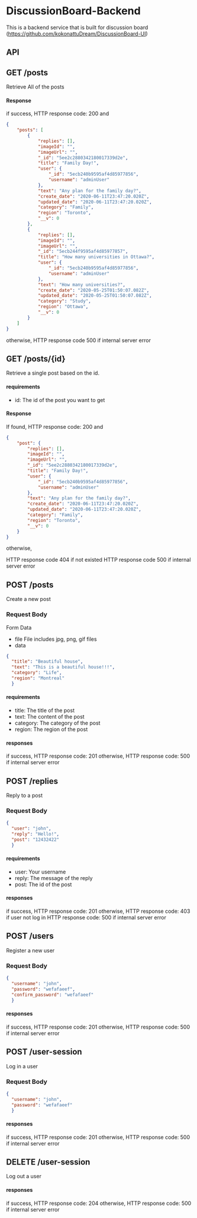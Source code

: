 # DiscussionBoard-Backend

This is a backend service that is built for discussion board (https://github.com/kokonattuDream/DiscussionBoard-UI) 


## API

GET /posts
---
Retrieve All of the posts

#### Response
if success, 
HTTP response code: 200 and
```json
{
    "posts": [
        {
            "replies": [],
            "imageId": "",
            "imageUrl": "",
            "_id": "5ee2c2880342180017339d2e",
            "title": "Family Day!",
            "user": {
                "_id": "5ecb240b9595af4d85977856",
                "username": "adminUser"
            },
            "text": "Any plan for the family day?",
            "create_date": "2020-06-11T23:47:20.020Z",
            "updated_date": "2020-06-11T23:47:20.020Z",
            "category": "Family",
            "region": "Toronto",
            "__v": 0
        },
        {
            "replies": [],
            "imageId": "",
            "imageUrl": "",
            "_id": "5ecb244f9595af4d85977857",
            "title": "How many universities in Ottawa?",
            "user": {
                "_id": "5ecb240b9595af4d85977856",
                "username": "adminUser"
            },
            "text": "How many universities?",
            "create_date": "2020-05-25T01:50:07.082Z",
            "updated_date": "2020-05-25T01:50:07.082Z",
            "category": "Study",
            "region": "Ottawa",
            "__v": 0
        }
    ]
}
```
otherwise,
HTTP response code 500 if internal server error


GET /posts/{id}
---
Retrieve a single post based on the id.
#### requirements
- id: The id of the post you want to get

#### Response
If found,
HTTP response code: 200 and
```json
{
    "post": {
        "replies": [],
        "imageId": "",
        "imageUrl": "",
        "_id": "5ee2c2880342180017339d2e",
        "title": "Family Day!",
        "user": {
            "_id": "5ecb240b9595af4d85977856",
            "username": "adminUser"
        },
        "text": "Any plan for the family day?",
        "create_date": "2020-06-11T23:47:20.020Z",
        "updated_date": "2020-06-11T23:47:20.020Z",
        "category": "Family",
        "region": "Toronto",
        "__v": 0
    }
}
```
otherwise,

HTTP response code 404 if not existed
HTTP response code 500 if internal server error


POST /posts
---
Create a new post

### Request Body

Form Data
- file 
File includes jpg, png, gif files
- data
```json
{
  "title": "Beautiful house",
  "text": "This is a beautiful house!!!",
  "category": "Life",
  "region": "Montreal"
  }
```
#### requirements
- title: The title of the post
- text: The content of the post
- category: The category of the post
- region: The region of the post 

#### responses
if success,
HTTP response code: 201
otherwise,
HTTP response code: 500 if internal server error

POST /replies
---
Reply to a post

### Request Body
```json
{
  "user": "john",
  "reply": "Hello!",
  "post": "12432422"
  }
```
#### requirements
- user: Your username 
- reply: The message of the reply
- post: The id of the post

#### responses
if success,
HTTP response code: 201
otherwise,
HTTP response code: 403 if user not log in
HTTP response code: 500 if internal server error

POST /users
---
Register a new user

### Request Body
```json
{
  "username": "john",
  "password": "wefafaeef",
  "confirm_password": "wefafaeef"
  }
```
#### responses
if success,
HTTP response code: 201
otherwise,
HTTP response code: 500 if internal server error

POST /user-session
---
Log in a user

### Request Body
```json
{
  "username": "john",
  "password": "wefafaeef"
  }
```

#### responses
if success,
HTTP response code: 201
otherwise,
HTTP response code: 500 if internal server error

DELETE /user-session
---
Log out a user

#### responses
if success,
HTTP response code: 204
otherwise,
HTTP response code: 500 if internal server error

